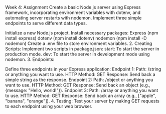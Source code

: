 
Week 4: Assignment
Create a basic Node.js server using Express framework, incorporating environment variables with dotenv, and automating server restarts with nodemon. Implement three simple endpoints to serve different data types.



Initialize a new Node.js project.
Install necessary packages:
Express (npm install express)
dotenv (npm install dotenv)
nodemon (npm install -D nodemon)
Create a .env file to store environment variables.
2. Creating Scripts:
Implement two scripts in package.json:
start: To start the server in production mode.
dev: To start the server in development mode using nodemon.
3. Endpoints:

Define three endpoints in your Express application:
Endpoint 1:
Path: /string or anything you want to use.
HTTP Method: GET
Response: Send back a simple string as the response.
Endpoint 2:
Path: /object or anything you want to use.
HTTP Method: GET
Response: Send back an object (e.g., {message: "Hello, world!"}).
Endpoint 3:
Path: /array or anything you want to use.
HTTP Method: GET
Response: Send back an array (e.g., ["apple", "banana", "orange"]).
4. Testing:
Test your server by making GET requests to each endpoint using your web browser.
